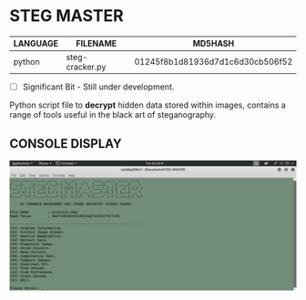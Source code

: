 # STEG MASTER

| LANGUAGE | FILENAME      | MD5HASH                          |
|--------|----             |-----                             |
| python | steg-cracker.py | 01245f8b1d81936d7d1c6d30cb506f52 |

- [ ] Significant Bit - Still under development.

Python script file to **decrypt** hidden data stored within images, contains a range of tools useful in the black art of steganography.

## CONSOLE DISPLAY
![Screenshot](picture2.png) 

